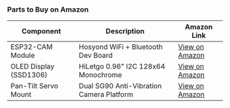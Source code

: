 ###  Parts to Buy on Amazon

| Component                | Description                                  | Amazon Link |
|--------------------------|----------------------------------------------|-------------|
| ESP32-CAM Module         | Hosyond WiFi + Bluetooth Dev Board           | [View on Amazon](https://www.amazon.com/dp/B09TB1GJ7P) |
| OLED Display (SSD1306)   | HiLetgo 0.96" I2C 128x64 Monochrome          | [View on Amazon](https://www.amazon.com/dp/B06XRBTBTB) |
| Pan-Tilt Servo Mount     | Dual SG90 Anti-Vibration Camera Platform     | [View on Amazon](https://www.amazon.com/dp/B0775R6JFF) |


